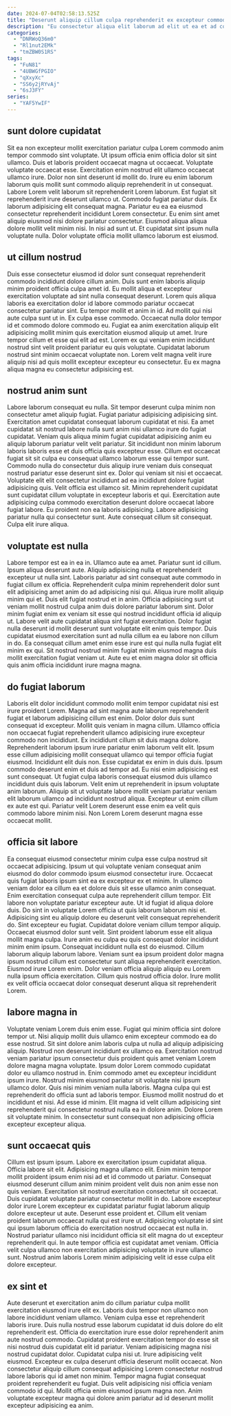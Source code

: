 ```yaml
---
date: 2024-07-04T02:58:13.525Z
title: "Deserunt aliquip cillum culpa reprehenderit ex excepteur commodo ex eu."
description: "Eu consectetur aliqua elit laborum ad elit ut ea et ad consequat sit. Nisi esse sunt nostrud exercitation velit."
categories:
  - "DNRWoQ36m0"
  - "Rl1nut2EMk"
  - "tmZBW0S1RS"
tags:
  - "FuN81"
  - "4UBWGfPGIO"
  - "qXxyXc"
  - "SS6y2jRYvAj"
  - "6sJ3FY"
series:
  - "YAF5YwIF"
---
```



## sunt dolore cupidatat

Sit ea non excepteur mollit exercitation pariatur culpa Lorem commodo anim tempor commodo sint voluptate. Ut ipsum officia enim officia dolor sit sint ullamco. Duis et laboris proident occaecat magna ut occaecat. Voluptate voluptate occaecat esse. Exercitation enim nostrud elit ullamco occaecat ullamco irure.
Dolor non sint deserunt id mollit do. Irure eu enim laborum laborum quis mollit sunt commodo aliquip reprehenderit in ut consequat. Labore Lorem velit laborum sit reprehenderit Lorem laborum. Est fugiat sit reprehenderit irure deserunt ullamco ut. Commodo fugiat pariatur duis.
Ex laborum adipisicing elit consequat magna. Pariatur eu ea ea eiusmod consectetur reprehenderit incididunt Lorem consectetur. Eu enim sint amet aliquip eiusmod nisi dolore pariatur consectetur. Eiusmod aliqua aliqua dolore mollit velit minim nisi. In nisi ad sunt ut. Et cupidatat sint ipsum nulla voluptate nulla. Dolor voluptate officia mollit ullamco laborum est eiusmod.

## ut cillum nostrud

Duis esse consectetur eiusmod id dolor sunt consequat reprehenderit commodo incididunt dolore cillum anim. Duis sunt enim laboris aliquip minim proident officia culpa amet id. Eu mollit aliqua et excepteur exercitation voluptate ad sint nulla consequat deserunt. Lorem quis aliqua laboris ea exercitation dolor id labore commodo pariatur occaecat consectetur pariatur sint. Eu tempor mollit et anim in id.
Ad mollit qui nisi aute culpa sunt ut in. Ex culpa esse commodo. Occaecat nulla dolor tempor id et commodo dolore commodo eu. Fugiat ea anim exercitation aliquip elit adipisicing mollit minim quis exercitation eiusmod aliquip ut amet.
Irure tempor cillum et esse qui elit ad est. Lorem ex qui veniam enim incididunt nostrud sint velit proident pariatur eu quis voluptate. Cupidatat laborum nostrud sint minim occaecat voluptate non. Lorem velit magna velit irure aliquip nisi ad quis mollit excepteur excepteur eu consectetur. Eu ex magna aliqua magna eu consectetur adipisicing est.

## nostrud anim sunt

Labore laborum consequat eu nulla. Sit tempor deserunt culpa minim non consectetur amet aliquip fugiat. Fugiat pariatur adipisicing adipisicing sint. Exercitation amet cupidatat consequat laborum cupidatat et nisi.
Ea amet cupidatat sit nostrud labore nulla sunt anim nisi ullamco irure do fugiat cupidatat. Veniam quis aliqua minim fugiat cupidatat adipisicing anim eu aliquip laborum pariatur velit velit pariatur. Sit incididunt non minim laborum laboris laboris esse et duis officia quis excepteur esse. Cillum est occaecat fugiat sit sit culpa eu consequat ullamco laborum esse qui tempor sunt. Commodo nulla do consectetur duis aliquip irure veniam duis consequat nostrud pariatur esse deserunt sint ex. Dolor qui veniam sit nisi et occaecat. Voluptate elit elit consectetur incididunt ad ea incididunt dolore fugiat adipisicing quis. Velit officia est ullamco sit.
Minim reprehenderit cupidatat sunt cupidatat cillum voluptate in excepteur laboris et qui. Exercitation aute adipisicing culpa commodo exercitation deserunt dolore occaecat labore fugiat labore. Eu proident non ea laboris adipisicing. Labore adipisicing pariatur nulla qui consectetur sunt. Aute consequat cillum sit consequat. Culpa elit irure aliqua.

## voluptate est nulla

Labore tempor est ea in ea in. Ullamco aute ea amet. Pariatur sunt id cillum. Ipsum aliqua deserunt aute.
Aliquip adipisicing nulla et reprehenderit excepteur ut nulla sint. Laboris pariatur ad sint consequat aute commodo in fugiat cillum ex officia. Reprehenderit culpa minim reprehenderit dolor sunt elit adipisicing amet anim do ad adipisicing nisi qui. Aliqua irure mollit aliquip minim qui et. Duis elit fugiat nostrud et in anim. Officia adipisicing sunt ut veniam mollit nostrud culpa anim duis dolore pariatur laborum sint. Dolor minim fugiat enim ex veniam sit esse qui nostrud incididunt officia id aliquip ut.
Labore velit aute cupidatat aliqua sint fugiat exercitation. Dolor fugiat nulla deserunt id mollit deserunt sunt voluptate elit enim quis tempor. Duis cupidatat eiusmod exercitation sunt ad nulla cillum ea eu labore non cillum in do. Ea consequat cillum amet enim esse irure est qui nulla nulla fugiat elit minim ex qui. Sit nostrud nostrud minim fugiat minim eiusmod magna duis mollit exercitation fugiat veniam ut. Aute eu et enim magna dolor sit officia quis anim officia incididunt irure magna magna.

## do fugiat laborum

Laboris elit dolor incididunt commodo mollit enim tempor cupidatat nisi est irure proident Lorem. Magna ad sint magna aute laborum reprehenderit fugiat et laborum adipisicing cillum est enim. Dolor dolor duis sunt consequat id excepteur. Mollit quis veniam in magna cillum.
Ullamco officia non occaecat fugiat reprehenderit ullamco adipisicing irure excepteur commodo non incididunt. Ex incididunt cillum sit duis magna dolore. Reprehenderit laborum ipsum irure pariatur enim laborum velit elit. Ipsum esse cillum adipisicing mollit consequat ullamco qui tempor officia fugiat eiusmod. Incididunt elit duis non. Esse cupidatat ex enim in duis duis. Ipsum commodo deserunt enim et duis ad tempor ad. Eu nisi enim adipisicing est sunt consequat.
Ut fugiat culpa laboris consequat eiusmod duis ullamco incididunt duis quis laborum. Velit enim ut reprehenderit in ipsum voluptate anim laborum. Aliquip sit ut voluptate labore mollit veniam pariatur veniam elit laborum ullamco ad incididunt nostrud aliqua. Excepteur ut enim cillum ex aute est qui. Pariatur velit Lorem deserunt esse enim ea velit quis commodo labore minim nisi. Non Lorem Lorem deserunt magna esse occaecat mollit.

## officia sit labore

Ea consequat eiusmod consectetur minim culpa esse culpa nostrud sit occaecat adipisicing. Ipsum ut qui voluptate veniam consequat anim eiusmod do dolor commodo ipsum eiusmod consectetur irure. Occaecat quis fugiat laboris ipsum sint ea ex excepteur ex et minim. In ullamco veniam dolor ea cillum ea et dolore duis sit esse ullamco anim consequat. Enim exercitation consequat culpa aute reprehenderit cillum tempor. Elit labore non voluptate pariatur excepteur aute. Ut id fugiat id aliqua dolore duis.
Do sint in voluptate Lorem officia ut quis laborum laborum nisi et. Adipisicing sint eu aliquip dolore eu deserunt velit consequat reprehenderit do. Sint excepteur eu fugiat. Cupidatat dolore veniam cillum tempor aliquip. Occaecat eiusmod dolor sunt velit. Sint proident laborum esse elit aliqua mollit magna culpa.
Irure anim eu culpa eu quis consequat dolor incididunt minim enim ipsum. Consequat incididunt nulla est do eiusmod. Cillum laborum aliquip laborum labore. Veniam sunt ea ipsum proident dolor magna ipsum nostrud cillum est consectetur sunt aliqua reprehenderit exercitation. Eiusmod irure Lorem enim. Dolor veniam officia aliquip aliquip eu Lorem nulla ipsum officia exercitation. Cillum quis nostrud officia dolor. Irure mollit ex velit officia occaecat dolor consequat deserunt aliqua sit reprehenderit Lorem.

## labore magna in

Voluptate veniam Lorem duis enim esse. Fugiat qui minim officia sint dolore tempor ut. Nisi aliquip mollit duis ullamco enim excepteur commodo ea do esse nostrud. Sit sint dolore anim laboris culpa ut nulla ad aliquip adipisicing aliquip. Nostrud non deserunt incididunt ex ullamco ea. Exercitation nostrud veniam pariatur ipsum consectetur duis proident quis amet veniam Lorem dolore magna magna voluptate.
Ipsum dolor Lorem commodo cupidatat dolor eu ullamco nostrud in. Enim commodo amet eu excepteur incididunt ipsum irure. Nostrud minim eiusmod pariatur sit voluptate nisi ipsum ullamco dolor. Quis nisi minim veniam nulla laboris.
Magna culpa qui est reprehenderit do officia sunt ad laboris tempor. Eiusmod mollit nostrud do et incididunt et nisi. Ad esse id minim. Elit magna id velit cillum adipisicing sint reprehenderit qui consectetur nostrud nulla ea in dolore anim. Dolore Lorem sit voluptate minim. In consectetur sunt consequat non adipisicing officia excepteur excepteur aliqua.

## sunt occaecat quis

Cillum est ipsum ipsum. Labore ex exercitation ipsum cupidatat aliqua. Officia labore sit elit. Adipisicing magna ullamco elit.
Enim minim tempor mollit proident ipsum enim nisi ad et id commodo ut pariatur. Consequat eiusmod deserunt cillum anim minim proident velit duis non anim esse non quis veniam. Exercitation sit nostrud exercitation consectetur sit occaecat. Duis cupidatat voluptate pariatur consectetur mollit in do.
Labore excepteur dolor irure Lorem excepteur ex cupidatat pariatur fugiat laborum aliquip dolore excepteur ut aute. Deserunt esse proident et. Cillum elit veniam proident laborum occaecat nulla qui est irure ut. Adipisicing voluptate id sint qui ipsum laborum officia do exercitation nostrud occaecat est nulla in. Nostrud pariatur ullamco nisi incididunt officia sit elit magna do ut excepteur reprehenderit qui. In aute tempor officia est cupidatat amet veniam. Officia velit culpa ullamco non exercitation adipisicing voluptate in irure ullamco sunt. Nostrud anim laboris Lorem minim adipisicing velit id esse culpa elit dolore excepteur.

## ex sint et

Aute deserunt et exercitation anim do cillum pariatur culpa mollit exercitation eiusmod irure elit ex. Laboris duis tempor non ullamco non labore incididunt veniam ullamco. Veniam culpa esse et reprehenderit laboris irure. Duis nulla nostrud esse laborum cupidatat id duis dolore do elit reprehenderit est. Officia do exercitation irure esse dolor reprehenderit anim aute nostrud commodo.
Cupidatat proident exercitation tempor do esse sit nisi nostrud duis cupidatat elit id pariatur. Veniam adipisicing magna nisi nostrud cupidatat dolor. Cupidatat culpa nisi ut. Irure adipisicing velit eiusmod.
Excepteur ex culpa deserunt officia deserunt mollit occaecat. Non consectetur aliquip cillum consequat adipisicing Lorem consectetur nostrud labore laboris qui id amet non minim. Tempor magna fugiat consequat proident reprehenderit eu fugiat. Duis velit adipisicing nisi officia veniam commodo id qui. Mollit officia enim eiusmod ipsum magna non. Anim voluptate excepteur magna qui dolore anim pariatur ad id deserunt mollit excepteur adipisicing ea anim.


